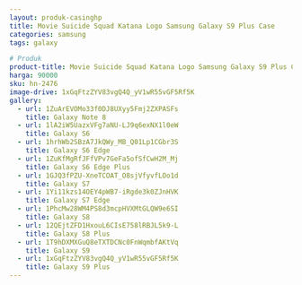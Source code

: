 ```yaml
---
layout: produk-casinghp
title: Movie Suicide Squad Katana Logo Samsung Galaxy S9 Plus Case
categories: samsung
tags: galaxy

# Produk
product-title: Movie Suicide Squad Katana Logo Samsung Galaxy S9 Plus Case
harga: 90000
sku: hn-2476
image-drive: 1xGqFtzZYV83vgQ4Q_yV1wR55vGF5Rf5K
gallery:
  - url: 1ZuArEVOMo33f0DJ8UXyy5Fmj2ZXPASFs
    title: Galaxy Note 8
  - url: 1lA2iW5UazxVFg7aNU-LJ9q6exNX1l0eW
    title: Galaxy S6
  - url: 1hrhWb2SBzA7JkQWy_MB_Q01Lp1CGbr3S
    title: Galaxy S6 Edge
  - url: 1ZuKfMgRfJFfVPv7GeFa5ofSfCwH2M_Mj
    title: Galaxy S6 Edge Plus
  - url: 1GJQ3fPZU-XneTCOAT_O8sjVfyvfLOo1d
    title: Galaxy S7
  - url: 1Yi11kzs14OEY4pWB7-iRgde3k0ZJnHVK
    title: Galaxy S7 Edge
  - url: 1PhcMw28WM4PS8d3mcpHVXMtGLQW9e6SI
    title: Galaxy S8
  - url: 12QEjtZFD1HxouL6CIsE758lRBJL5k9-L
    title: Galaxy S8 Plus
  - url: 1T9hDXMXGuQ8eTXTDCNc0FnWqmbfAKtVq
    title: Galaxy S9
  - url: 1xGqFtzZYV83vgQ4Q_yV1wR55vGF5Rf5K
    title: Galaxy S9 Plus
---
```

